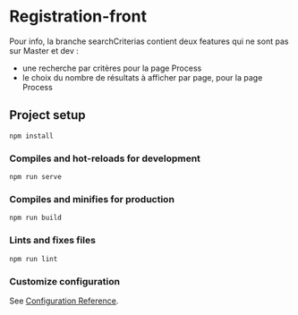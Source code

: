 # Registration-front

Pour info,
la branche searchCriterias contient deux features qui ne sont pas sur Master et dev :
- une recherche par critères pour la page Process
- le choix du nombre de résultats à afficher par page, pour la page Process

## Project setup
```
npm install
```

### Compiles and hot-reloads for development
```
npm run serve
```

### Compiles and minifies for production
```
npm run build
```

### Lints and fixes files
```
npm run lint
```

### Customize configuration
See [Configuration Reference](https://cli.vuejs.org/config/).
